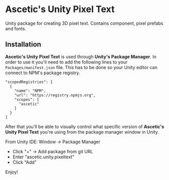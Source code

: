 # Ascetic's Unity Pixel Text

Unity package for creating 3D pixel text. Contains component, pixel prefabs and fonts.

## Installation

**Ascetic's Unity Pixel Text** is used through **Unity's Package Manager**. In order to use it you'll need to add the following lines to your `Packages/manifest.json` file. This has to be done so your Unity editor can connect to NPM's package registry.

```
"scopedRegistries": [
  {
    "name": "NPM",
    "url": "https://registry.npmjs.org",
    "scopes": [
      "ascetic"
    ]
  }
]
```

After that you'll be able to visually control what specific version of **Ascetic's Unity Pixel Text** you're using from the package manager window in Unity.

From Unity IDE: Window -> Package Manager
* Click "+" -> Add package from git URL
* Enter "ascetic.unity.pixeltext"
* Click "Add"

Enjoy!